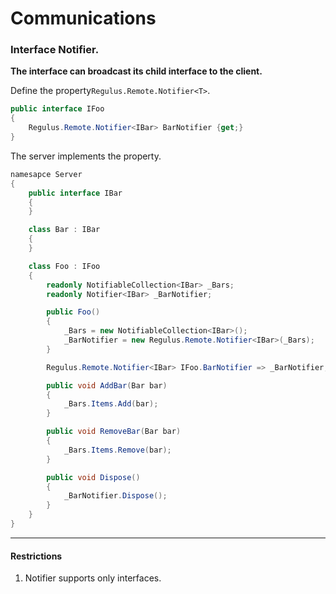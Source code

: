 # Communications 
### Interface Notifier.
**The interface can broadcast its child interface to the client.**

Define the property```Regulus.Remote.Notifier<T>```.  
```csharp
public interface IFoo
{
    Regulus.Remote.Notifier<IBar> BarNotifier {get;}
}
```
The server implements the property.  
```csharp
namesapce Server
{
    public interface IBar
    {
    }

    class Bar : IBar
    {    
    }

    class Foo : IFoo
    {
        readonly NotifiableCollection<IBar> _Bars;
        readonly Notifier<IBar> _BarNotifier;

        public Foo()
        {
            _Bars = new NotifiableCollection<IBar>();
            _BarNotifier = new Regulus.Remote.Notifier<IBar>(_Bars);            
        }

        Regulus.Remote.Notifier<IBar> IFoo.BarNotifier => _BarNotifier;        

        public void AddBar(Bar bar)
        {
            _Bars.Items.Add(bar);            
        }

        public void RemoveBar(Bar bar)
        {
            _Bars.Items.Remove(bar);            
        }    

        public void Dispose()
        {
            _BarNotifier.Dispose();
        }            
    }    
}
```


---
#### Restrictions
1. Notifier supports only interfaces.
